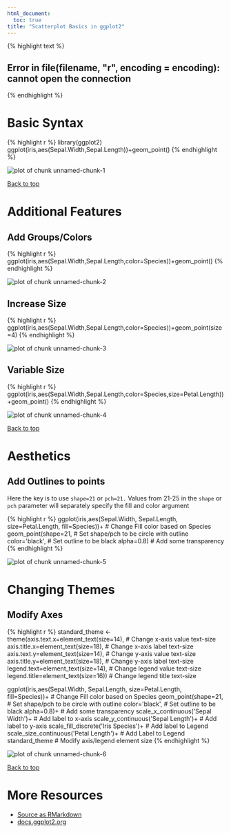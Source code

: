 ```yaml
---
html_document:
  toc: true
title: "Scatterplot Basics in ggplot2"
---
```



{% highlight text %}
## Error in file(filename, "r", encoding = encoding): cannot open the connection
{% endhighlight %}

# Basic Syntax


{% highlight r %}
library(ggplot2)
ggplot(iris,aes(Sepal.Width,Sepal.Length))+geom_point()
{% endhighlight %}

![plot of chunk unnamed-chunk-1](/figure/source/ggplot-scatterplot/unnamed-chunk-1-1.png)

<a href="#top">Back to top</a>

# Additional Features

## Add Groups/Colors


{% highlight r %}
ggplot(iris,aes(Sepal.Width,Sepal.Length,color=Species))+geom_point()
{% endhighlight %}

![plot of chunk unnamed-chunk-2](/figure/source/ggplot-scatterplot/unnamed-chunk-2-1.png)

## Increase Size


{% highlight r %}
ggplot(iris,aes(Sepal.Width,Sepal.Length,color=Species))+geom_point(size=4)
{% endhighlight %}

![plot of chunk unnamed-chunk-3](/figure/source/ggplot-scatterplot/unnamed-chunk-3-1.png)

## Variable Size


{% highlight r %}
ggplot(iris,aes(Sepal.Width,Sepal.Length,color=Species,size=Petal.Length))+geom_point()
{% endhighlight %}

![plot of chunk unnamed-chunk-4](/figure/source/ggplot-scatterplot/unnamed-chunk-4-1.png)

<a href="#top">Back to top</a>
 
# Aesthetics

## Add Outlines to points
Here the key is to use `shape=21` or `pch=21.` Values from 21-25 in the `shape` or `pch` parameter will separately specify the fill and color argument

{% highlight r %}
ggplot(iris,aes(Sepal.Width,
                Sepal.Length,
                size=Petal.Length,
                fill=Species))+     # Change Fill color based on Species
  geom_point(shape=21,              # Set shape/pch to be circle with outline
             color='black',         # Set outline to be black
             alpha=0.8)             # Add some transparency
{% endhighlight %}

![plot of chunk unnamed-chunk-5](/figure/source/ggplot-scatterplot/unnamed-chunk-5-1.png)

# Changing Themes

## Modify Axes


{% highlight r %}
standard_theme <- 
  theme(axis.text.x=element_text(size=14),    # Change x-axis value text-size
        axis.title.x=element_text(size=18),   # Change x-axis label text-size
        axis.text.y=element_text(size=14),    # Change y-axis value text-size
        axis.title.y=element_text(size=18),   # Change y-axis label text-size
        legend.text=element_text(size=14),    # Change legend value text-size
        legend.title=element_text(size=16))   # Change legend title text-size

ggplot(iris,aes(Sepal.Width,
                Sepal.Length,
                size=Petal.Length,
                fill=Species))+     # Change Fill color based on Species
  geom_point(shape=21,              # Set shape/pch to be circle with outline
             color='black',         # Set outline to be black
             alpha=0.8)+            # Add some transparency
  scale_x_continuous('Sepal Width')+          # Add label to x-axis
  scale_y_continuous('Sepal Length')+         # Add label to y-axis
  scale_fill_discrete('Iris Species')+        # Add label to Legend
  scale_size_continuous('Petal Length')+      # Add Label to Legend
  standard_theme                            # Modify axis/legend element size
{% endhighlight %}

![plot of chunk unnamed-chunk-6](/figure/source/ggplot-scatterplot/unnamed-chunk-6-1.png)

<a href="#top">Back to top</a>

# More Resources
- [Source as RMarkdown](https://github.com/rweyant/bertplot/blob/master/R/tutorials/ggplot-scatterplot/ggplot-scatterplot.Rmd)
- [docs.ggplot2.org](http://docs.ggplot2.org/0.9.3/geom_point.html)
